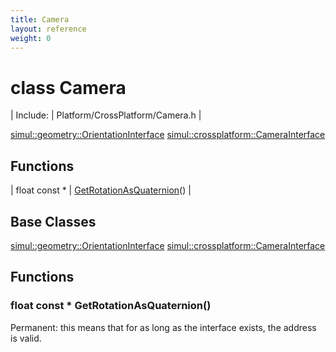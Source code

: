```yaml
---
title: Camera
layout: reference
weight: 0
---
```

class Camera
===

| Include: | Platform/CrossPlatform/Camera.h |


[simul::geometry::OrientationInterface](/ref/simul/geometry/orientationinterface)
[simul::crossplatform::CameraInterface](camerainterface)

Functions
---

| float  const * | [GetRotationAsQuaternion](#GetRotationAsQuaternion)() |


Base Classes
---
[simul::geometry::OrientationInterface](/ref/simul/geometry/orientationinterface)
[simul::crossplatform::CameraInterface](camerainterface)

Functions
---

### <a name="GetRotationAsQuaternion"/>float  const * GetRotationAsQuaternion()
Permanent: this means that for as long as the interface exists, the address is valid.
